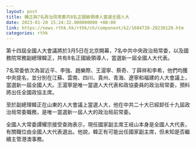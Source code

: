 ```yaml
---
layout: post
title: 韓正與7名政治局常委共8名正國級領導人當選全國人大
date: 2023-01-20 15:24:32.000000000 +08:00
link: https://news.rthk.hk/rthk/ch/component/k2/1684728-20230120.htm
categories: rthk
---
```


第十四屆全國人大會議將於3月5日在北京開幕，7名中共中央政治局常委，以及國務院常務副總理韓正，共有8名正國級領導人，當選新一屆全國人大代表。

7名常委依次為習近平、李強、趙樂際、王滬寧、蔡奇、丁薛祥和李希，他們均獲中央提名，並分別在江蘇、雲南、四川、貴州、青海、遼寧和福建的人大會議上，當選新一屆全國人大。王滬寧是唯一當選人大代表和政協委員的政治局常委，預料將出任全國政協主席。

至於副總理韓正在山東的人大會議上當選人大，他在中共二十大已經卸任十九屆政治局常委職務，是唯一當選新一屆人大的政治局前常委。

全國人大常委譚耀宗接受查詢表示，現任國家副主席王岐山本身是全國人大代表，有關職位由全國人大代表選出。他說，韓正有可能出任國家副主席，但未知是否繼續主管港澳事務。
